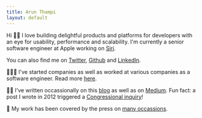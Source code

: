 ```yaml
---
title: Arun Thampi
layout: default
---
```


Hi 👋🏽 I love building delightful products and platforms for developers with an eye for usability, performance and scalability. I'm currently a senior software engineer at Apple working on [Siri](https://www.apple.com/siri/).

You can also find me on [Twitter](https://twitter.com/iamclovin), [Github](https://github.com/arunthampi) and [LinkedIn](https://linkedin.com/in/arunthampi).

🧑🏽‍💻 I've started companies as well as worked at various companies as a software engineer. Read more [here](/work.html).

✍🏽 I've written occassionally on this [blog](/archives.html) as well as on [Medium](https://medium.com/@iamclovin). Fun fact: a post I wrote in 2012 triggered a [Congressional inquiry](https://butterfield.house.gov/media-center/press-releases/ranking-members-waxman-and-butterfield-want-answers-from-apple-on-iphone)!

📢 My work has been covered by the press on [many occassions](/press.html).
